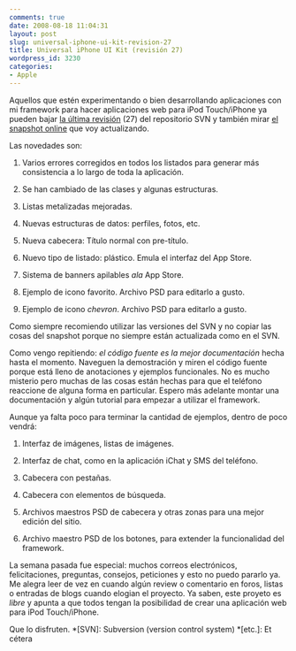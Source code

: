 ```yaml
---
comments: true
date: 2008-08-18 11:04:31
layout: post
slug: universal-iphone-ui-kit-revision-27
title: Universal iPhone UI Kit (revisión 27)
wordpress_id: 3230
categories:
- Apple
---
```


Aquellos que estén experimentando o bien desarrollando aplicaciones con mi framework para hacer aplicaciones web para iPod Touch/iPhone ya pueden bajar [la última revisión](http://code.google.com/p/iphone-universal/source/checkout) (27) del repositorio SVN y también mirar [el snapshot online](http://www.minid.net/iphone/) que voy actualizando.





Las novedades son:






	
  1. Varios errores corregidos en todos los listados para generar más consistencia a lo largo de toda la aplicación.

	
  2. Se han cambiado de las clases y algunas estructuras.

	
  3. Listas metalizadas mejoradas.

	
  4. Nuevas estructuras de datos: perfiles, fotos, etc.

	
  5. Nueva cabecera: Título normal con pre-título.

	
  6. Nuevo tipo de listado: plástico. Emula el interfaz del App Store.

	
  7. Sistema de banners apilables _ala_ App Store.

	
  8. Ejemplo de icono favorito. Archivo PSD para editarlo a gusto.

	
  9. Ejemplo de icono _chevron_. Archivo PSD para editarlo a gusto.





Como siempre recomiendo utilizar las versiones del SVN y no copiar las cosas del snapshot porque no siempre están actualizada como en el SVN.





Como vengo repitiendo: _el código fuente es la mejor documentación_ hecha hasta el momento. Naveguen la demostración y miren el código fuente porque está lleno de anotaciones y ejemplos funcionales. No es mucho misterio pero muchas de las cosas están hechas para que el teléfono reaccione de alguna forma en particular. Espero más adelante montar una documentación y algún tutorial para empezar a utilizar el framework.





Aunque ya falta poco para terminar la cantidad de ejemplos, dentro de poco vendrá:






	
  1. Interfaz de imágenes, listas de imágenes.

	
  2. Interfaz de chat, como en la aplicación iChat y SMS del teléfono.

	
  3. Cabecera con pestañas.

	
  4. Cabecera con elementos de búsqueda.

	
  5. Archivos maestros PSD de cabecera y otras zonas para una mejor edición del sitio.

	
  6. Archivo maestro PSD de los botones, para extender la funcionalidad del framework.





La semana pasada fue especial: muchos correos electrónicos, felicitaciones, preguntas, consejos, peticiones y esto no puedo pararlo ya. Me alegra leer de vez en cuando algún review o comentario en foros, listas o entradas de blogs cuando elogian el proyecto. Ya saben, este proyeto es _libre_ y apunta a que todos tengan la posibilidad de crear una aplicación web para iPod Touch/iPhone.





Que lo disfruten.
  *[SVN]: Subversion (version control system)
  *[etc.]: Et cétera
